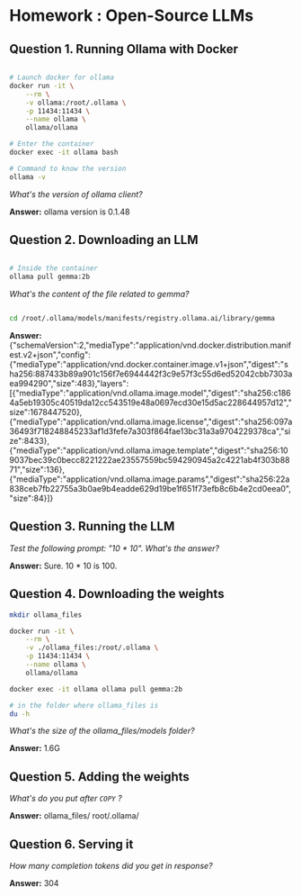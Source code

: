 # Homework : Open-Source LLMs

## Question 1. Running Ollama with Docker

```bash

# Launch docker for ollama
docker run -it \
    --rm \
    -v ollama:/root/.ollama \
    -p 11434:11434 \
    --name ollama \
    ollama/ollama

# Enter the container
docker exec -it ollama bash

# Command to know the version
ollama -v

```

*What's the version of ollama client?*

**Answer:** ollama version is 0.1.48

## Question 2. Downloading an LLM

```bash

# Inside the container
ollama pull gemma:2b
```

*What's the content of the file related to gemma?*

```bash

cd /root/.ollama/models/manifests/registry.ollama.ai/library/gemma
```


**Answer:**
{"schemaVersion":2,"mediaType":"application/vnd.docker.distribution.manifest.v2+json","config":{"mediaType":"application/vnd.docker.container.image.v1+json","digest":"sha256:887433b89a901c156f7e6944442f3c9e57f3c55d6ed52042cbb7303aea994290","size":483},"layers":[{"mediaType":"application/vnd.ollama.image.model","digest":"sha256:c1864a5eb19305c40519da12cc543519e48a0697ecd30e15d5ac228644957d12","size":1678447520},{"mediaType":"application/vnd.ollama.image.license","digest":"sha256:097a36493f718248845233af1d3fefe7a303f864fae13bc31a3a9704229378ca","size":8433},{"mediaType":"application/vnd.ollama.image.template","digest":"sha256:109037bec39c0becc8221222ae23557559bc594290945a2c4221ab4f303b8871","size":136},{"mediaType":"application/vnd.ollama.image.params","digest":"sha256:22a838ceb7fb22755a3b0ae9b4eadde629d19be1f651f73efb8c6b4e2cd0eea0","size":84}]}

## Question 3. Running the LLM

*Test the following prompt: "10 * 10". What's the answer?*


**Answer:** Sure. 10 * 10 is 100.

## Question 4. Downloading the weights

```bash
mkdir ollama_files

docker run -it \
    --rm \
    -v ./ollama_files:/root/.ollama \
    -p 11434:11434 \
    --name ollama \
    ollama/ollama

docker exec -it ollama ollama pull gemma:2b 

# in the folder where ollama_files is
du -h
```

*What's the size of the ollama_files/models folder?*

**Answer:** 1.6G

## Question 5. Adding the weights

*What's do you put after `COPY` ?*

**Answer:** ollama_files/ root/.ollama/

## Question 6. Serving it


*How many completion tokens did you get in response?*

**Answer:** 304


